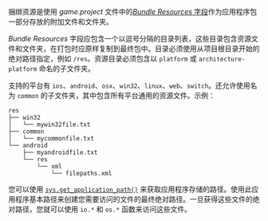 捆绑资源是使用 *game.project* 文件中的[*Bundle Resources* 字段](/manuals/project-settings/#bundle-resources)作为应用程序包一部分存放的附加文件和文件夹。

*Bundle Resources* 字段应包含一个以逗号分隔的目录列表，这些目录包含资源文件和文件夹，在打包时应原样复制到最终包中。目录必须使用从项目根目录开始的绝对路径指定，例如 `/res`。资源目录必须包含以 `platform` 或 `architecture-platform` 命名的子文件夹。

支持的平台有 `ios`、`android`、`osx`、`win32`、`linux`、`web`、`switch`。还允许使用名为 `common` 的子文件夹，其中包含所有平台通用的资源文件。示例：

```
res
├── win32
│   └── mywin32file.txt
├── common
│   └── mycommonfile.txt
└── android
    ├── myandroidfile.txt
    └── res
        └── xml
            └── filepaths.xml
```

您可以使用 [`sys.get_application_path()`](/ref/stable/sys/#sys.get_application_path:) 来获取应用程序存储的路径。使用此应用程序基本路径来创建您需要访问的文件的最终绝对路径。一旦获得这些文件的绝对路径，您就可以使用 `io.*` 和 `os.*` 函数来访问这些文件。